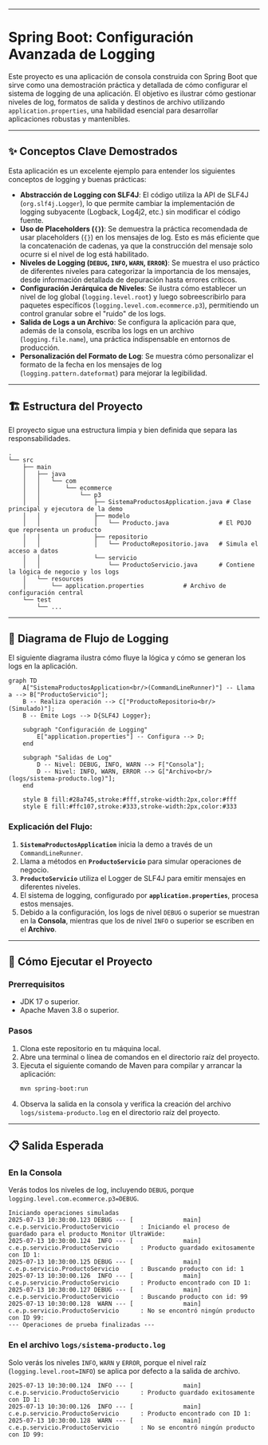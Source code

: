 ***
# Spring Boot: Configuración Avanzada de Logging

Este proyecto es una aplicación de consola construida con Spring Boot que sirve como una demostración práctica y detallada de cómo configurar el sistema de logging de una aplicación. El objetivo es ilustrar cómo gestionar niveles de log, formatos de salida y destinos de archivo utilizando `application.properties`, una habilidad esencial para desarrollar aplicaciones robustas y mantenibles.

-----

## ✨ Conceptos Clave Demostrados

Esta aplicación es un excelente ejemplo para entender los siguientes conceptos de logging y buenas prácticas:

* **Abstracción de Logging con SLF4J**: El código utiliza la API de SLF4J (`org.slf4j.Logger`), lo que permite cambiar la implementación de logging subyacente (Logback, Log4j2, etc.) sin modificar el código fuente.
* **Uso de Placeholders (`{}`)**: Se demuestra la práctica recomendada de usar placeholders (`{}`) en los mensajes de log. Esto es más eficiente que la concatenación de cadenas, ya que la construcción del mensaje solo ocurre si el nivel de log está habilitado.
* **Niveles de Logging (`DEBUG`, `INFO`, `WARN`, `ERROR`)**: Se muestra el uso práctico de diferentes niveles para categorizar la importancia de los mensajes, desde información detallada de depuración hasta errores críticos.
* **Configuración Jerárquica de Niveles**: Se ilustra cómo establecer un nivel de log global (`logging.level.root`) y luego sobreescribirlo para paquetes específicos (`logging.level.com.ecommerce.p3`), permitiendo un control granular sobre el "ruido" de los logs.
* **Salida de Logs a un Archivo**: Se configura la aplicación para que, además de la consola, escriba los logs en un archivo (`logging.file.name`), una práctica indispensable en entornos de producción.
* **Personalización del Formato de Log**: Se muestra cómo personalizar el formato de la fecha en los mensajes de log (`logging.pattern.dateformat`) para mejorar la legibilidad.

-----

## 🏗️ Estructura del Proyecto

El proyecto sigue una estructura limpia y bien definida que separa las responsabilidades.

```text
.
└── src
    ├── main
    │   ├── java
    │   │   └── com
    │   │       └── ecommerce
    │   │           └── p3
    │   │               ├── SistemaProductosApplication.java # Clase principal y ejecutora de la demo
    │   │               ├── modelo
    │   │               │   └── Producto.java              # El POJO que representa un producto
    │   │               ├── repositorio
    │   │               │   └── ProductoRepositorio.java   # Simula el acceso a datos
    │   │               └── servicio
    │   │                   └── ProductoServicio.java      # Contiene la lógica de negocio y los logs
    │   └── resources
    │       └── application.properties           # Archivo de configuración central
    └── test
        └── ...
```

-----

## 🔗 Diagrama de Flujo de Logging

El siguiente diagrama ilustra cómo fluye la lógica y cómo se generan los logs en la aplicación.

```mermaid
graph TD
    A["SistemaProductosApplication<br/>(CommandLineRunner)"] -- Llama a --> B["ProductoServicio"];
    B -- Realiza operación --> C["ProductoRepositorio<br/>(Simulado)"];
    B -- Emite Logs --> D{SLF4J Logger};
    
    subgraph "Configuración de Logging"
        E["application.properties"] -- Configura --> D;
    end

    subgraph "Salidas de Log"
        D -- Nivel: DEBUG, INFO, WARN --> F["Consola"];
        D -- Nivel: INFO, WARN, ERROR --> G["Archivo<br/>(logs/sistema-producto.log)"];
    end

    style B fill:#28a745,stroke:#fff,stroke-width:2px,color:#fff
    style E fill:#ffc107,stroke:#333,stroke-width:2px,color:#333
```

### Explicación del Flujo:

1.  **`SistemaProductosApplication`** inicia la demo a través de un `CommandLineRunner`.
2.  Llama a métodos en **`ProductoServicio`** para simular operaciones de negocio.
3.  **`ProductoServicio`** utiliza el Logger de SLF4J para emitir mensajes en diferentes niveles.
4.  El sistema de logging, configurado por **`application.properties`**, procesa estos mensajes.
5.  Debido a la configuración, los logs de nivel `DEBUG` o superior se muestran en la **Consola**, mientras que los de nivel `INFO` o superior se escriben en el **Archivo**.

-----

## 🚀 Cómo Ejecutar el Proyecto

### Prerrequisitos

* JDK 17 o superior.
* Apache Maven 3.8 o superior.

### Pasos

1.  Clona este repositorio en tu máquina local.
2.  Abre una terminal o línea de comandos en el directorio raíz del proyecto.
3.  Ejecuta el siguiente comando de Maven para compilar y arrancar la aplicación:
    ```bash
    mvn spring-boot:run
    ```
4.  Observa la salida en la consola y verifica la creación del archivo `logs/sistema-producto.log` en el directorio raíz del proyecto.

-----

## 📋 Salida Esperada

### En la Consola

Verás todos los niveles de log, incluyendo `DEBUG`, porque `logging.level.com.ecommerce.p3=DEBUG`.

```log
Iniciando operaciones simuladas
2025-07-13 10:30:00.123 DEBUG --- [              main] c.e.p.servicio.ProductoServicio      : Iniciando el proceso de guardado para el producto Monitor UltraWide: 
2025-07-13 10:30:00.124  INFO --- [              main] c.e.p.servicio.ProductoServicio      : Producto guardado exitosamente con ID 1: 
2025-07-13 10:30:00.125 DEBUG --- [              main] c.e.p.servicio.ProductoServicio      : Buscando producto con id: 1
2025-07-13 10:30:00.126  INFO --- [              main] c.e.p.servicio.ProductoServicio      : Producto encontrado con ID 1: 
2025-07-13 10:30:00.127 DEBUG --- [              main] c.e.p.servicio.ProductoServicio      : Buscando producto con id: 99
2025-07-13 10:30:00.128  WARN --- [              main] c.e.p.servicio.ProductoServicio      : No se encontró ningún producto con ID 99: 
--- Operaciones de prueba finalizadas ---
```

### En el archivo `logs/sistema-producto.log`

Solo verás los niveles `INFO`, `WARN` y `ERROR`, porque el nivel raíz (`logging.level.root=INFO`) se aplica por defecto a la salida de archivo.

```log
2025-07-13 10:30:00.124  INFO --- [              main] c.e.p.servicio.ProductoServicio      : Producto guardado exitosamente con ID 1: 
2025-07-13 10:30:00.126  INFO --- [              main] c.e.p.servicio.ProductoServicio      : Producto encontrado con ID 1: 
2025-07-13 10:30:00.128  WARN --- [              main] c.e.p.servicio.ProductoServicio      : No se encontró ningún producto con ID 99: 
```